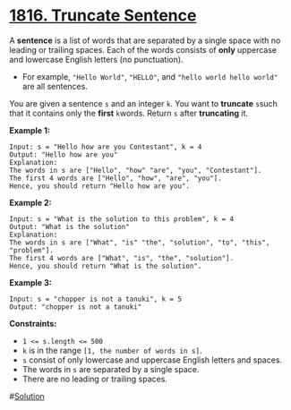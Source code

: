 # [1816. Truncate Sentence](https://leetcode.com/problems/truncate-sentence/)

A **sentence**  is a list of words that are separated by a single space with no leading or trailing spaces. Each of the words consists of **only**  uppercase and lowercase English letters (no punctuation).

- For example, `"Hello World"`, `"HELLO"`, and `"hello world hello world"` are all sentences.

You are given a sentence `s`​​​​​​ and an integer `k`​​​​​​. You want to **truncate**  `s`​​​​​​ such that it contains only the **first**  `k`​​​​​​ words. Return `s`​​​​​​ after **truncating**  it.

**Example 1:** 

```
Input: s = "Hello how are you Contestant", k = 4
Output: "Hello how are you"
Explanation:
The words in s are ["Hello", "how" "are", "you", "Contestant"].
The first 4 words are ["Hello", "how", "are", "you"].
Hence, you should return "Hello how are you".
```

**Example 2:** 

```
Input: s = "What is the solution to this problem", k = 4
Output: "What is the solution"
Explanation:
The words in s are ["What", "is" "the", "solution", "to", "this", "problem"].
The first 4 words are ["What", "is", "the", "solution"].
Hence, you should return "What is the solution".
```

**Example 3:** 

```
Input: s = "chopper is not a tanuki", k = 5
Output: "chopper is not a tanuki"
```

**Constraints:** 

- `1 <= s.length <= 500`
- `k` is in the range `[1, the number of words in s]`.
- `s` consist of only lowercase and uppercase English letters and spaces.
- The words in `s` are separated by a single space.
- There are no leading or trailing spaces.


#[Solution](https://github.com/vjpatel077/LeetCode/blob/master/Array/05-05-2023/Sol1.java)
